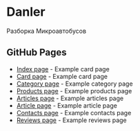 # Danler

Разборка Микроавтобусов

## GitHub Pages

* [Index page](https://valeriykobysh.github.io/danler-new/dist) - Example card page
* [Card page](https://valeriykobysh.github.io/danler-new/dist/card) - Example card page
* [Category page](https://valeriykobysh.github.io/danler-new/dist/category) - Example category page
* [Products page](https://valeriykobysh.github.io/danler-new/dist/products) - Example products page
* [Articles page](https://valeriykobysh.github.io/danler-new/dist/articles) - Example articles page
* [Article page](https://valeriykobysh.github.io/danler-new/dist/article) - Example article page
* [Contacts page](https://valeriykobysh.github.io/danler-new/dist/contacts) - Example contacts page
* [Reviews page](https://valeriykobysh.github.io/danler-new/dist/reviews) - Example reviews page
